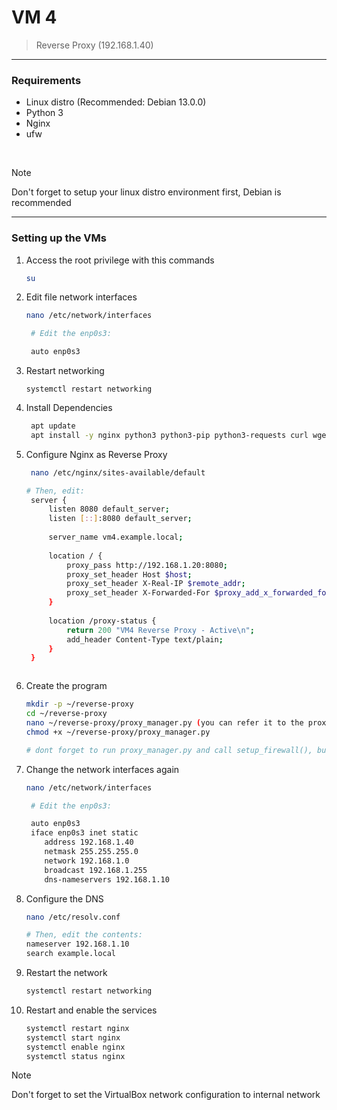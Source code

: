 # VM 4
> Reverse Proxy (192.168.1.40)

---
### Requirements
- Linux distro (Recommended: Debian 13.0.0)
- Python 3
- Nginx
- ufw

</br>

> [!NOTE]
> Don't forget to setup your linux distro environment first, Debian is recommended
---

### Setting up the VMs
1. Access the root privilege with this commands
   ```bash
   su
   ```

2. Edit file network interfaces
   ```bash
   nano /etc/network/interfaces

    # Edit the enp0s3:
   
    auto enp0s3
   ```
   
3. Restart networking
   ```
   systemctl restart networking
   ```
   
4. Install Dependencies
   ```bash
    apt update
    apt install -y nginx python3 python3-pip python3-requests curl wget net-tools ufw
   ```
   
5. Configure Nginx as Reverse Proxy
   ```bash
    nano /etc/nginx/sites-available/default

   # Then, edit:
    server {
        listen 8080 default_server;
        listen [::]:8080 default_server;
    
        server_name vm4.example.local;
        
        location / {
            proxy_pass http://192.168.1.20:8080;
            proxy_set_header Host $host;
            proxy_set_header X-Real-IP $remote_addr;
            proxy_set_header X-Forwarded-For $proxy_add_x_forwarded_for;
        }
    
        location /proxy-status {
            return 200 "VM4 Reverse Proxy - Active\n";
            add_header Content-Type text/plain;
        }
    }

   
   
   ```
   
6. Create the program
      ```bash
      mkdir -p ~/reverse-proxy
      cd ~/reverse-proxy
      nano ~/reverse-proxy/proxy_manager.py (you can refer it to the proxy_manager.py)
      chmod +x ~/reverse-proxy/proxy_manager.py

      # dont forget to run proxy_manager.py and call setup_firewall(), but don't forget to depoy the nginx first, refer to 10
      ```
      
7. Change the network interfaces again
   ```bash
   nano /etc/network/interfaces

    # Edit the enp0s3:
   
    auto enp0s3
    iface enp0s3 inet static
       address 192.168.1.40
       netmask 255.255.255.0
       network 192.168.1.0
       broadcast 192.168.1.255
       dns-nameservers 192.168.1.10
   ```

8. Configure the DNS
      ```bash
      nano /etc/resolv.conf

      # Then, edit the contents:
      nameserver 192.168.1.10
      search example.local
      ```

9. Restart the network
      ```bash
      systemctl restart networking
      ```

10. Restart and enable the services
      ```bash
      systemctl restart nginx
      systemctl start nginx
      systemctl enable nginx
      systemctl status nginx
      ```

> [!NOTE]
> Don't forget to set the VirtualBox network configuration to internal network
